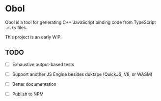 
# Obol
Obol is a tool for generating C++ JavaScript binding code from TypeScript
`.d.ts` files.

This project is an early WIP.

## TODO
 - [ ] Exhaustive output-based tests
 - [ ] Support another JS Engine besides duktape (QuickJS, V8, or WASM)
 - [ ] Better documentation
 - [ ] Publish to NPM




